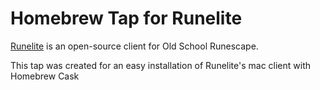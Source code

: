 # Homebrew Tap for Runelite

[Runelite](https://runelite.net/) is an open-source client for Old School Runescape.

This tap was created for an easy installation of Runelite's mac client with Homebrew Cask

